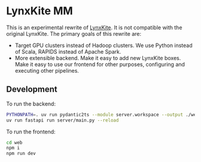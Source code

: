 # LynxKite MM

This is an experimental rewrite of [LynxKite](https://github.com/lynxkite/lynxkite). It is not compatible with the
original LynxKite. The primary goals of this rewrite are:

- Target GPU clusters instead of Hadoop clusters. We use Python instead of Scala, RAPIDS instead of Apache Spark.
- More extensible backend. Make it easy to add new LynxKite boxes. Make it easy to use our frontend for other purposes,
  configuring and executing other pipelines.

## Development

To run the backend:

```bash
PYTHONPATH=. uv run pydantic2ts --module server.workspace --output ./web/src/apiTypes.ts --json2ts-cmd "npm exec --prefix web json2ts"
uv run fastapi run server/main.py --reload
```

To run the frontend:

```bash
cd web
npm i
npm run dev
```
